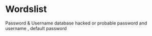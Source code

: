 # Wordslist
Password &amp; Username database hacked or probable password and username , default password
